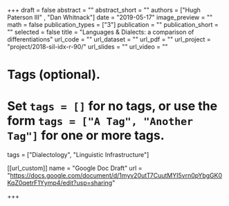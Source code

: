 +++
draft = false
abstract = ""
abstract_short = ""
authors = ["Hugh Paterson III" , "Dan Whitnack"]
date = "2019-05-17"
image_preview = ""
math = false
publication_types = ["3"]
publication = ""
publication_short = ""
selected = false
title = "Languages & Dialects: a comparison of differentiations"
url_code = ""
url_dataset = ""
url_pdf = ""
url_project = "project/2018-sil-idx-r-90/"
url_slides = ""
url_video = ""


# Tags (optional).
#   Set `tags = []` for no tags, or use the form `tags = ["A Tag", "Another Tag"]` for one or more tags.
tags = ["Dialectology", "Linguistic Infrastructure"]

[[url_custom]]
  name = "Google Doc Draft"
  url = "https://docs.google.com/document/d/1myv20utT7CuutMYI5vrn0pYbgGK0KqZ0qetrF1Yymp4/edit?usp=sharing"

+++

